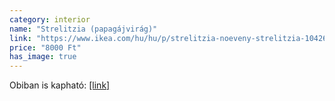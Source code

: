 ```yaml
---
category: interior
name: "Strelitzia (papagájvirág)"
link: "https://www.ikea.com/hu/hu/p/strelitzia-noeveny-strelitzia-10426719/"
price: "8000 Ft"
has_image: true
---
```

Obiban is kapható: [[link]](https://www.obi.hu/tovabbi-viragzo-noevenyek/papagajvirag-magassag-kb-60-75-cm-cserepatmero-kb-17-cm-strelitzia/p/4450920)